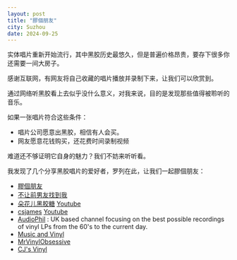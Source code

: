 ```yaml
---
layout: post
title: "膠個朋友"
city: Suzhou
date: 2024-09-25
---
```


实体唱片重新开始流行，其中黑胶历史最悠久，但是普遍价格昂贵，要存下很多你还需要一间大房子。

感谢互联网，有网友将自己收藏的唱片播放并录制下来，让我们可以欣赏到。

通过网络听黑胶看上去似乎没什么意义，对我来说，目的是发现那些值得被聆听的音乐。

如果一张唱片符合这些条件：

* 唱片公司愿意出黑胶，相信有人会买。
* 网友愿意花钱购买，还花费时间录制视频

难道还不够证明它自身的魅力？我们不妨来听听看。

我发现了几个分享黑胶唱片的爱好者，罗列在此，让我们一起膠個朋友：

* [膠個朋友](https://space.bilibili.com/1447736/)
* [不让前男友找到我](https://space.bilibili.com/39725491)
* [朵花儿黑胶糖](https://space.bilibili.com/613145936/) [Youtube](https://www.youtube.com/@VinylFlowery)
* [csjames](https://space.bilibili.com/279219712) [Youtube](https://www.youtube.com/@csjames1230/videos)
* [AudioPhil](https://www.youtube.com/@AudioPhil1/videos) : UK based channel focusing on the best possible recordings of vinyl LPs from the 60's to the current day.
* [Music and Vinyl](https://musicandvinyl.blogspot.com/?view=flipcard)
* [MrVinylObsessive](https://www.youtube.com/@MrVinylObsessive)
* [CJ's Vinyl](https://www.youtube.com/@cjsvinyl/videos)

